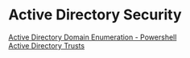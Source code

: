 # Active Directory Security

<a href="./DomainEnumeration.md">Active Directory Domain Enumeration - Powershell</a><br>
<a href="./ADTrusts.md">Active Directory Trusts</a><br>
